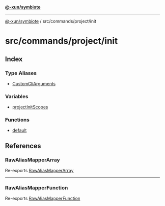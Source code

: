 [**@-xun/symbiote**](../../../../README.md)

***

[@-xun/symbiote](../../../../README.md) / src/commands/project/init

# src/commands/project/init

## Index

### Type Aliases

- [CustomCliArguments](type-aliases/CustomCliArguments.md)

### Variables

- [projectInitScopes](variables/projectInitScopes.md)

### Functions

- [default](functions/default.md)

## References

### RawAliasMapperArray

Re-exports [RawAliasMapperArray](../../../util/type-aliases/RawAliasMapperArray.md)

***

### RawAliasMapperFunction

Re-exports [RawAliasMapperFunction](../../../util/type-aliases/RawAliasMapperFunction.md)
